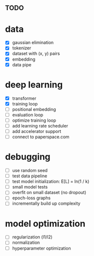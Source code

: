 ## TODO

# data
- [x] gaussian elimination
- [x] tokenizer
- [x] dataset with (x, y) pairs
- [x] embedding
- [x] data pipe

# deep learning
- [x] transformer 
- [x] training loop
- [ ] positional embedding
- [ ] evaluation loop
- [ ] optimize training loop
- [ ] add learning rate scheduler
- [ ] add accelerator support
- [ ] connect to paperspace.com

# debugging
- [ ] use random seed
- [ ] test data pipeline
- [ ] test model initialization: E[L] = ln(1 / k)
- [ ] small model tests
- [ ] overfit on small dataset (no dropout)
- [ ] epoch-loss graphs 
- [ ] incrementally build up complexity

# model optimization
- [ ] regularization (l1/l2)
- [ ] normalization
- [ ] hyperparameter optimization
